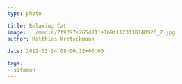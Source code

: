 ```yaml
---
type: photo

title: Relaxing Cat
image: ../media/7f9397a265d811e1b9f1123138140926_7.jpg
author: Matthias Kretschmann

date: 2012-03-04 08:00:32+00:00

tags:
- sitamun
---
```

